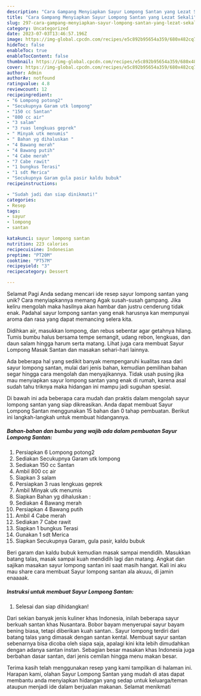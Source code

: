```yaml
---
description: "Cara Gampang Menyiapkan Sayur Lompong Santan yang Lezat Sekali"
title: "Cara Gampang Menyiapkan Sayur Lompong Santan yang Lezat Sekali"
slug: 297-cara-gampang-menyiapkan-sayur-lompong-santan-yang-lezat-sekali
category: Uncategorized
date: 2023-07-03T13:46:57.196Z
image: https://img-global.cpcdn.com/recipes/e5c892b95654a359/680x482cq70/sayur-lompong-santan-foto-resep-utama.jpg
hideToc: false
enableToc: true
enableTocContent: false
thumbnail: https://img-global.cpcdn.com/recipes/e5c892b95654a359/680x482cq70/sayur-lompong-santan-foto-resep-utama.jpg
cover: https://img-global.cpcdn.com/recipes/e5c892b95654a359/680x482cq70/sayur-lompong-santan-foto-resep-utama.jpg
author: Admin
authorAv: notfound
ratingvalue: 4.8
reviewcount: 12
recipeingredient:
- "6 Lompong potong2"
- "Secukupnya Garam utk lompong"
- "150 cc Santan"
- "800 cc air"
- "3 salam"
- "3 ruas lengkuas geprek"
- " Minyak utk menumis"
- " Bahan yg dihaluskan "
- "4 Bawang merah"
- "4 Bawang putih"
- "4 Cabe merah"
- "7 Cabe rawit"
- "1 bungkus Terasi"
- "1 sdt Merica"
- "Secukupnya Garam gula pasir kaldu bubuk"
recipeinstructions:

- "Sudah jadi dan siap dinikmati!"
categories:
- Resep
tags:
- sayur
- lompong
- santan

katakunci: sayur lompong santan 
nutrition: 223 calories
recipecuisine: Indonesian
preptime: "PT20M"
cooktime: "PT57M"
recipeyield: "3"
recipecategory: Dessert

---
```



Selamat Pagi Anda sedang mencari ide resep sayur lompong santan yang unik? Cara menyiapkannya memang Agak susah-susah gampang. Jika keliru mengolah maka hasilnya akan hambar dan justru cenderung tidak enak. Padahal sayur lompong santan yang enak harusnya kan mempunyai aroma dan rasa yang dapat memancing selera kita.


Didihkan air, masukkan lompong, dan rebus sebentar agar getahnya hilang. Tumis bumbu halus bersama tempe semangit, udang rebon, lengkuas, dan daun salam hingga harum serta matang. Lihat juga cara membuat Sayur Lompong Masak Santan dan masakan sehari-hari lainnya.

Ada beberapa hal yang sedikit banyak mempengaruhi kualitas rasa dari sayur lompong santan, mulai dari jenis bahan, kemudian pemilihan bahan segar hingga cara mengolah dan menyajikannya. Tidak usah pusing jika mau menyiapkan sayur lompong santan yang enak di rumah, karena asal sudah tahu triknya maka hidangan ini mampu jadi suguhan spesial.


Di bawah ini ada beberapa cara mudah dan praktis dalam mengolah sayur lompong santan yang siap dikreasikan. Anda dapat membuat Sayur Lompong Santan menggunakan 15 bahan dan 0 tahap pembuatan. Berikut ini langkah-langkah untuk membuat hidangannya.

<!--inarticleads1-->

##### Bahan-bahan dan bumbu yang wajib ada dalam pembuatan Sayur Lompong Santan:

1. Persiapkan 6 Lompong potong2
1. Sediakan Secukupnya Garam utk lompong
1. Sediakan 150 cc Santan
1. Ambil 800 cc air
1. Siapkan 3 salam
1. Persiapkan 3 ruas lengkuas geprek
1. Ambil  Minyak utk menumis
1. Siapkan  Bahan yg dihaluskan :
1. Sediakan 4 Bawang merah
1. Persiapkan 4 Bawang putih
1. Ambil 4 Cabe merah
1. Sediakan 7 Cabe rawit
1. Siapkan 1 bungkus Terasi
1. Gunakan 1 sdt Merica
1. Siapkan Secukupnya Garam, gula pasir, kaldu bubuk


Beri garam dan kaldu bubuk kemudian masak sampai mendidih. Masukkan batang talas, masak sampai kuah mendidih lagi dan matang. Angkat dan sajikan masakan sayur lompong santan ini saat masih hangat. Kali ini aku mau share cara membuat Sayur lompong santan ala akuuu, di jamin enaaaak. 

<!--inarticleads2-->

##### Instruksi untuk membuat Sayur Lompong Santan:


1. Selesai dan siap dihidangkan!

Dari sekian banyak jenis kuliner khas Indonesia, inilah beberapa sayur berkuah santan khas Nusantara. Bobor bayam menyerupai sayur bayam bening biasa, tetapi diberikan kuah santan.. Sayur lompong terdiri dari batang talas yang dimasak dengan santan kental. Membuat sayur santan sebenarnya bisa dicoba oleh siapa saja, apalagi kini kita lebih dimudahkan dengan adanya santan instan. Sebagian besar masakan khas Indonesia juga berbahan dasar santan, dari jenis cemilan hingga menu makan besar. 

Terima kasih telah menggunakan resep yang kami tampilkan di halaman ini. Harapan kami, olahan Sayur Lompong Santan yang mudah di atas dapat membantu anda menyiapkan hidangan yang sedap untuk keluarga/teman ataupun menjadi ide dalam berjualan makanan. Selamat menikmati

